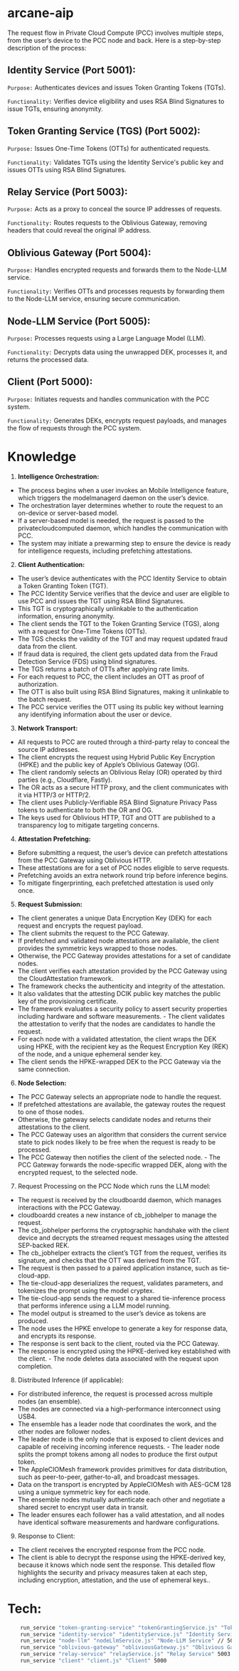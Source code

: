 # arcane-aip

The request flow in Private Cloud Compute (PCC) involves multiple steps, from the user’s device to the PCC node and back. Here is a step-by-step description of the process: 


## Identity Service (Port 5001):

`Purpose:` Authenticates devices and issues Token Granting Tokens (TGTs).

`Functionality:` Verifies device eligibility and uses RSA Blind Signatures to issue TGTs, ensuring anonymity.

## Token Granting Service (TGS) (Port 5002):

`Purpose:` Issues One-Time Tokens (OTTs) for authenticated requests.

`Functionality:` Validates TGTs using the Identity Service's public key and issues OTTs using RSA Blind Signatures.

## Relay Service (Port 5003):

`Purpose:` Acts as a proxy to conceal the source IP addresses of requests.

`Functionality:` Routes requests to the Oblivious Gateway, removing headers that could reveal the original IP address.

## Oblivious Gateway (Port 5004):

`Purpose:` Handles encrypted requests and forwards them to the Node-LLM service.

`Functionality:` Verifies OTTs and processes requests by forwarding them to the Node-LLM service, ensuring secure communication.

## Node-LLM Service (Port 5005):

`Purpose:` Processes requests using a Large Language Model (LLM).

`Functionality:` Decrypts data using the unwrapped DEK, processes it, and returns the processed data.

## Client (Port 5000):

`Purpose:` Initiates requests and handles communication with the PCC system.

`Functionality:` Generates DEKs, encrypts request payloads, and manages the flow of requests through the PCC system.


# Knowledge

1. **Intelligence Orchestration:**
- The process begins when a user invokes an Mobile Intelligence feature, which triggers the modelmanagerd daemon on the user’s device. 
- The orchestration layer determines whether to route the request to an on-device or server-based model. 
- If a server-based model is needed, the request is passed to the privatecloudcomputed daemon, which handles the communication with PCC. 
- The system may initiate a prewarming step to ensure the device is ready for intelligence requests, including prefetching attestations. 

2. **Client Authentication:** 
- The user’s device authenticates with the PCC Identity Service to obtain a Token Granting Token (TGT). 
- The PCC Identity Service verifies that the device and user are eligible to use PCC and issues the TGT using RSA Blind Signatures. 
- This TGT is cryptographically unlinkable to the authentication information, ensuring anonymity. 
- The client sends the TGT to the Token Granting Service (TGS), along with a request for One-Time Tokens (OTTs). 
- The TGS checks the validity of the TGT and may request updated fraud data from the client. 
- If fraud data is required, the client gets updated data from the Fraud Detection Service (FDS) using blind signatures. 
- The TGS returns a batch of OTTs after applying rate limits. 
- For each request to PCC, the client includes an OTT as proof of authorization. 
- The OTT is also built using RSA Blind Signatures, making it unlinkable to the batch request. 
- The PCC service verifies the OTT using its public key without learning any identifying information about the user or device. 

3. **Network Transport:** 
- All requests to PCC are routed through a third-party relay to conceal the source IP addresses. 
- The client encrypts the request using Hybrid Public Key Encryption (HPKE) and the public key of Apple’s Oblivious Gateway (OG).
- The client randomly selects an Oblivious Relay (OR) operated by third parties (e.g., Cloudflare, Fastly). 
- The OR acts as a secure HTTP proxy, and the client communicates with it via HTTP/3 or HTTP/2. 
- The client uses Publicly-Verifiable RSA Blind Signature Privacy Pass tokens to authenticate to both the OR and OG. 
- The keys used for Oblivious HTTP, TGT and OTT are published to a transparency log to mitigate targeting concerns. 

4. **Attestation Prefetching:** 
- Before submitting a request, the user’s device can prefetch attestations from the PCC Gateway using Oblivious HTTP. 
- These attestations are for a set of PCC nodes eligible to serve requests. 
- Prefetching avoids an extra network round trip before inference begins. 
- To mitigate fingerprinting, each prefetched attestation is used only once. 

5. **Request Submission:** 
- The client generates a unique Data Encryption Key (DEK) for each request and encrypts the request payload. 
- The client submits the request to the PCC Gateway. 
- If prefetched and validated node attestations are available, the client provides the symmetric keys wrapped to those nodes. 
- Otherwise, the PCC Gateway provides attestations for a set of candidate nodes. 
- The client verifies each attestation provided by the PCC Gateway using the CloudAttestation framework. 
- The framework checks the authenticity and integrity of the attestation. 
- It also validates that the attesting DCIK public key matches the public key of the provisioning certificate. 
- The framework evaluates a security policy to assert security properties including hardware and software measurements. - The client validates the attestation to verify that the nodes are candidates to handle the request. 
- For each node with a validated attestation, the client wraps the DEK using HPKE, with the recipient key as the Request Encryption Key (REK) of the node, and a unique ephemeral sender key. 
- The client sends the HPKE-wrapped DEK to the PCC Gateway via the same connection. 


6. **Node Selection:** 
- The PCC Gateway selects an appropriate node to handle the request. 
- If prefetched attestations are available, the gateway routes the request to one of those nodes. 
- Otherwise, the gateway selects candidate nodes and returns their attestations to the client. 
- The PCC Gateway uses an algorithm that considers the current service state to pick nodes likely to be free when the request is ready to be processed. 
- The PCC Gateway then notifies the client of the selected node. - The PCC Gateway forwards the node-specific wrapped DEK, along with the encrypted request, to the selected node. 

7. Request Processing on the PCC Node which runs the LLM model: 
- The request is received by the cloudboardd daemon, which manages interactions with the PCC Gateway. 
- cloudboardd creates a new instance of cb_jobhelper to manage the request. 
- The cb_jobhelper performs the cryptographic handshake with the client device and decrypts the streamed request messages using the attested SEP-backed REK. 
- The cb_jobhelper extracts the client’s TGT from the request, verifies its signature, and checks that the OTT was derived from the TGT. 
- The request is then passed to a paired application instance, such as tie-cloud-app. 
- The tie-cloud-app deserializes the request, validates parameters, and tokenizes the prompt using the model cryptex. 
- The tie-cloud-app sends the request to a shared tie-inference process that performs inference using a LLM model running. 
- The model output is streamed to the user’s device as tokens are produced. 
- The node uses the HPKE envelope to generate a key for response data, and encrypts its response. 
- The response is sent back to the client, routed via the PCC Gateway. 
- The response is encrypted using the HPKE-derived key established with the client. - The node deletes data associated with the request upon completion. 



8. Distributed Inference (if applicable): 
- For distributed inference, the request is processed across multiple nodes (an ensemble). 
- The nodes are connected via a high-performance interconnect using USB4. 
- The ensemble has a leader node that coordinates the work, and the other nodes are follower nodes. 
- The leader node is the only node that is exposed to client devices and capable of receiving incoming inference requests. - The leader node splits the prompt tokens among all nodes to produce the first output token. 
- The AppleCIOMesh framework provides primitives for data distribution, such as peer-to-peer, gather-to-all, and broadcast messages. 
- Data on the transport is encrypted by AppleCIOMesh with AES-GCM 128 using a unique symmetric key for each node. 
- The ensemble nodes mutually authenticate each other and negotiate a shared secret to encrypt user data in transit. 
- The leader ensures each follower has a valid attestation, and all nodes have identical software measurements and hardware configurations. 


9. Response to Client: 
- The client receives the encrypted response from the PCC node. 
- The client is able to decrypt the response using the HPKE-derived key, because it knows which node sent the response. This detailed flow highlights the security and privacy measures taken at each step, including encryption, attestation, and the use of ephemeral keys..


# Tech:
```sh
    run_service "token-granting-service" "tokenGrantingService.js" "Token Granting Service.js" // 5002
    run_service "identity-service" "identityService.js" "Identity Service" // 5001
    run_service "node-llm" "nodeLlmService.js" "Node-LLM Service" // 5005
    run_service "oblivious-gateway" "obliviousGateway.js" "Oblivious Gateway" 5004
    run_service "relay-service" "relayService.js" "Relay Service" 5003
    run_service "client" "client.js" "Client" 5000

```